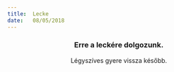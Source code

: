 ```yaml
---
title:  Lecke
date:   08/05/2018
---
```


### <center>Erre a leckére dolgozunk.</center>
<center>Légyszíves gyere vissza később.</center>